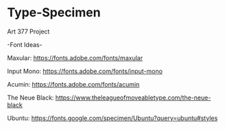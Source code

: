 # Type-Specimen
Art 377 Project


-Font Ideas-

Maxular:
https://fonts.adobe.com/fonts/maxular

Input Mono:
https://fonts.adobe.com/fonts/input-mono

Acumin:
https://fonts.adobe.com/fonts/acumin

The Neue Black:
https://www.theleagueofmoveabletype.com/the-neue-black

Ubuntu:
https://fonts.google.com/specimen/Ubuntu?query=ubuntu#styles
